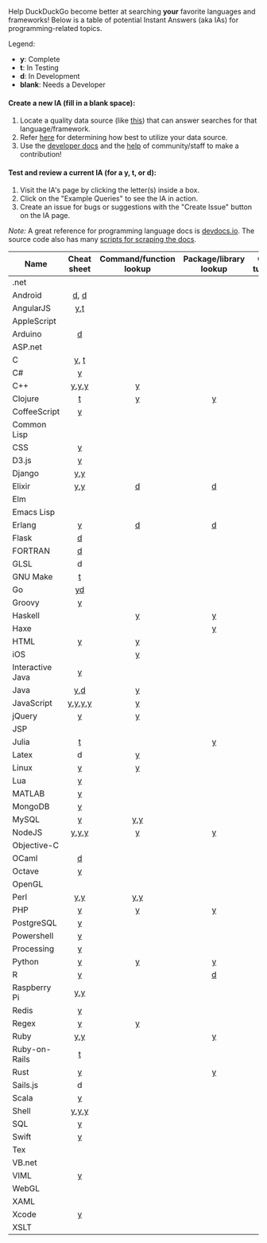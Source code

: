 Help DuckDuckGo become better at searching **your** favorite languages and frameworks! Below is a table of potential Instant Answers (aka IAs) for programming-related topics. 

Legend:
* **y**: Complete
* **t**: In Testing
* **d**: In Development  
* **blank**: Needs a Developer

#### Create a new IA (fill in a blank space): 
 
1. Locate a quality data source (like [this](http://devdocs.io/)) that can answer searches for that language/framework.  
2. Refer [here](http://docs.duckduckhack.com/welcome/determining-ia-type.html) for determining how best to utilize your data source.  
3. Use the [developer docs](http://docs.duckduckhack.com/) and the [help](http://docs.duckduckhack.com/resources/get-in-touch.html) of community/staff to make a contribution!  

#### Test and review a current IA (for a y, t, or d):

1. Visit the IA's page by clicking the letter(s) inside a box. 
2. Click on the "Example Queries" to see the IA in action.
3. Create an issue for bugs or suggestions with the "Create Issue" button on the IA page.  

*Note:* A great reference for programming language docs is [devdocs.io](http://devdocs.io/). The source code also has many [scripts for scraping the docs](https://github.com/Thibaut/devdocs/tree/master/lib/docs/scrapers).  

Name | Cheat sheet | Command/function lookup | Package/library lookup | Q&A / tutorials
----|:----:|:----:|:----:|:----:
.net |   |   |   |  
Android | [d](https://github.com/duckduckgo/zeroclickinfo-goodies/pull/2139), [d](https://github.com/duckduckgo/zeroclickinfo-goodies/pull/2136)  |   |   | [y](https://duck.co/ia/view/android_enthusiasts)
AngularJS | [y](https://duck.co/ia/view/angular_js_cheat_sheet),[t](https://duck.co/ia/view/angular2_cheat_sheet) |   |   |  
AppleScript |   |   |   |  
Arduino |[d](https://duck.co/ia/view/arduino_cheat_sheet)   |   |   |  
ASP.net |   |   |   |  
C | [y](https://duck.co/ia/view/c_cheat_sheet), [t](https://duck.co/ia/view/c_char_manipulation_cheat_sheet) |   |   |  
C# | [y](https://duck.co/ia/view/c_sharp_snippets_cheat_sheet) |   |   |  
C++ | [y](https://duck.co/ia/view/cpp_cheat_sheet),[y](https://duck.co/ia/view/cpp_strings_cheat_sheet),[y](https://duck.co/ia/view/cpp_algorithms_cheat_sheet) | [y](https://duck.co/ia/view/cppreference_doc) |   |  
Clojure | [t](https://duck.co/ia/view/clojure_cheat_sheet)  | [y](https://duck.co/ia/view/clojure) | [y](https://duck.co/ia/view/clojars) |  
CoffeeScript | [y](https://duck.co/ia/view/coffeescript_cheat_sheet) |   |   |  
Common Lisp | | | |
CSS | [y](https://duck.co/ia/view/css_cheat_sheet) |   |   | 
D3.js | [y](https://duck.co/ia/view/d3js_cheat_sheet) |   |   | 
Django | [y](https://duck.co/ia/view/django_cheat_sheet),[y](https://duck.co/ia/view/django_model_cheat_sheet)  |   |   |  
Elixir | [y](https://duck.co/ia/view/elixir_cheat_sheet),[y](https://duck.co/ia/view/iex_cheat_sheet) | [d](https://duck.co/ia/view/elixir) | [d](https://duck.co/ia/view/hex) | 
Elm | | | | 
Emacs Lisp | | | |
Erlang | [y](https://duck.co/ia/view/6147 )  | [d](https://duck.co/ia/view/erlang)  | [d](https://duck.co/ia/view/hex)  |
Flask | [d](https://duck.co/ia/view/flask_cheat_sheet)  |   |   |  
FORTRAN | [d](https://duck.co/ia/view/fortran_cheatsheet) |   |   |
GLSL | d  |   |   |  
GNU Make | [t](https://duck.co/ia/view/gnu_make_cheat_sheet)  |   |   |  
Go | [y](https://duck.co/ia/view/golang_cheat_sheet)[d](https://duck.co/ia/view/golang_tools_cheat_sheet) |   |   |  
Groovy | [y](https://duck.co/ia/view/groovy_cheat_sheet) |   |   |  
Haskell |   | [y](https://duck.co/ia/view/hayoo) | [y](https://duck.co/ia/view/hackage) |  
Haxe |   |   | [y](https://duck.co/ia/view/haxelib) |  
HTML | [y](https://duck.co/ia/view/html_cheat_sheet) | [y](https://duck.co/ia/view/htmlref) |   |  
iOS |   | [y](https://duck.co/ia/view/ios) |   |  
Interactive Java | [y](https://duck.co/ia/view/interactive_java_cheat_sheet) |  |   |  
Java | [y](https://duck.co/ia/view/java_cheat_sheet),[d](https://duck.co/ia/view/java_file_handling_cheat_sheet) | [y](https://duck.co/ia/view/java) |   |  
JavaScript | [y](https://duck.co/ia/view/javascript_cheat_sheet),[y](https://duck.co/ia/view/javascript_dom_cheat_sheet),[y](https://duck.co/ia/view/js_keycodes_cheat_sheet),[y](https://duck.co/ia/view/es6_cheat_sheet) | [y](https://duck.co/ia/view/mdnjs)  |   |  
jQuery | [y](https://duck.co/ia/view/jquery_cheat_sheet) | [y](https://duck.co/ia/view/jquery) |   |  
JSP |   |   |   |  
Julia | [t](https://duck.co/ia/view/julia_cheat_sheet) |   | [y](https://duck.co/ia/view/julia) |  
Latex | d | [y](https://duck.co/ia/view/latex) |   |  
Linux | [y](https://duck.co/ia/view/linux_cheat_sheet) | [y](https://duck.co/ia/view/linux_error) |   | [y](https://duck.co/ia/view/unix)
Lua | [y](https://duck.co/ia/view/lua_cheat_sheet) |   |   |  
MATLAB | [y](https://duck.co/ia/view/matlab_cheat_sheet) |   |   |  
MongoDB | [y](https://duck.co/ia/view/mongodb_cheat_sheet) |   |   |  
MySQL | [y](https://duck.co/ia/view/mysql_cheat_sheet) | [y](https://duck.co/ia/view/my_sql),[y](https://duck.co/ia/view/my_sqlerrors) |   |  
NodeJS | [y](https://duck.co/ia/view/nodejs_cheat_sheet),[y](https://duck.co/ia/view/nodejs_tutorials_cheat_sheet),[y](https://duck.co/ia/view/npm_cheat_sheet) | [y](https://duck.co/ia/view/node_js) | [y](https://duck.co/ia/view/npm) |  
Objective-C |   |   |   |  
OCaml | [d](https://duck.co/ia/view/ocaml_cheat_sheet) |   |   |  
Octave | [y](https://duck.co/ia/view/octave_cheat_sheet) |   |   |  
OpenGL |   |   |   |  
Perl | [y](https://duck.co/ia/view/perl_cheat_sheet),[y](https://duck.co/ia/view/perldoc_cheat_sheet) | [y](https://duck.co/ia/view/perl_doc),[y](https://duck.co/ia/view/perl6doc) |   |  
PHP | [y](https://duck.co/ia/view/php_cheat_sheet) | [y](https://duck.co/ia/view/php) | [y](https://duck.co/ia/view/packagist)  |  
PostgreSQL | [y](https://duck.co/ia/view/postgresql_cheat_sheet) |   |   |  
Powershell | [y](https://duck.co/ia/view/powershell_cheat_sheet) |   |   |  
Processing | [y](https://duck.co/ia/view/processing_lang_cheat_sheet) |   |   |  
Python | [y](https://duck.co/ia/view/python_cheat_sheet) | [y](https://duck.co/ia/view/python) | [y](https://duck.co/ia/view/py_pi) |  
R | [y](https://duck.co/ia/view/r_cheat_sheet) |   | [d](https://github.com/duckduckgo/zeroclickinfo-spice/pull/2644)  |  
Raspberry Pi | [y](https://duck.co/ia/view/raspberrypi_cheat_sheet),[y](https://duck.co/ia/view/vcgencmd_cheat_sheet) |   |   |  
Redis |  [y](https://duck.co/ia/view/redis_cheat_sheet) |   |   |  
Regex | [y](https://duck.co/ia/view/regex_cheat_sheet) | [y](https://duck.co/ia/view/regexp) |   |  
Ruby | [y](https://duck.co/ia/view/ruby_globals_cheat_sheet),[y](https://duck.co/ia/view/ruby_globals_cheat_sheet) |   | [y](https://duck.co/ia/view/ruby_gems) |  
Ruby-on-Rails |[t](https://duck.co/ia/view/rails_cheat_sheet)   |   |   |  
Rust | [y](https://duck.co/ia/view/rust_types_cheat_sheet) |   | [y](https://duck.co/ia/view/rust_cargo) |  
Sails.js | d  |   |   |   
Scala | [y](https://duck.co/ia/view/scala_cheat_sheet) |   |   |  
Shell | [y](https://duck.co/ia/view/shell_cheat_sheet),[y](https://duck.co/ia/view/hdfs_shell_cheat_sheet),[y](https://duck.co/ia/view/shell_variables_cheat_sheet) |   |   |  
SQL | [y](https://duck.co/ia/view/sql_cheat_sheet) |   |   |  
Swift | [y](https://duck.co/ia/view/swift_cheat_sheet) |   |   |  
Tex |   |   |   | [y](https://duck.co/ia/view/tex)
VB.net |   |   |   |  
VIML | [y](https://github.com/duckduckgo/zeroclickinfo-goodies/pull/2051)  |   |   |  
WebGL |   |   |   |  
XAML |   |   |   |  
Xcode | [y](https://duck.co/ia/view/xcode_cheat_sheet) |   |   |  
XSLT |   |   |   | 